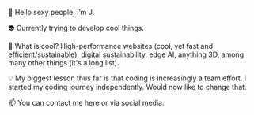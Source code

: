 👋 Hello sexy people, I’m J.

👽 Currently trying to develop cool things.

💞️ What is cool? High-performance websites (cool, yet fast and efficient/sustainable), digital sustainability, edge AI, anything 3D, among many other things (it's a long list).

💡 My biggest lesson thus far is that coding is increasingly a team effort. I started my coding journey independently. Would now like to change that.

📫 You can contact me here or via social media.

<!---
jbolns/jbolns is a ✨ special ✨ repository because its `README.md` (this file) appears on your GitHub profile.
You can click the Preview link to take a look at your changes.
--->

